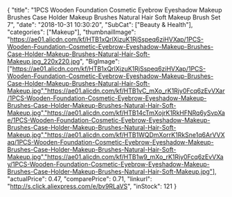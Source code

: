 {
	"title": "1PCS Wooden Foundation Cosmetic Eyebrow Eyeshadow Makeup Brushes Case Holder Makeup Brushes Natural Hair Soft Makeup Brush Set 7",
	"date": "2018-10-31 10:30:20",
	"SubCat": ["Beauty & Health"],
	"categories": ["Makeup"],
	"thumbnailImage": "https://ae01.alicdn.com/kf/HTB1xQrlXjzuK1RjSspeq6ziHVXap/1PCS-Wooden-Foundation-Cosmetic-Eyebrow-Eyeshadow-Makeup-Brushes-Case-Holder-Makeup-Brushes-Natural-Hair-Soft-Makeup.jpg_220x220.jpg",
	"BigImage": ["https://ae01.alicdn.com/kf/HTB1xQrlXjzuK1RjSspeq6ziHVXap/1PCS-Wooden-Foundation-Cosmetic-Eyebrow-Eyeshadow-Makeup-Brushes-Case-Holder-Makeup-Brushes-Natural-Hair-Soft-Makeup.jpg","https://ae01.alicdn.com/kf/HTB1vC_mXo_rK1Rjy0Fcq6zEvVXar/1PCS-Wooden-Foundation-Cosmetic-Eyebrow-Eyeshadow-Makeup-Brushes-Case-Holder-Makeup-Brushes-Natural-Hair-Soft-Makeup.jpg","https://ae01.alicdn.com/kf/HTB14cTmXojrK1RkHFNRq6ySvpXae/1PCS-Wooden-Foundation-Cosmetic-Eyebrow-Eyeshadow-Makeup-Brushes-Case-Holder-Makeup-Brushes-Natural-Hair-Soft-Makeup.jpg","https://ae01.alicdn.com/kf/HTB1WQDmXorrK1RkSne1q6ArVVXaq/1PCS-Wooden-Foundation-Cosmetic-Eyebrow-Eyeshadow-Makeup-Brushes-Case-Holder-Makeup-Brushes-Natural-Hair-Soft-Makeup.jpg","https://ae01.alicdn.com/kf/HTB1w9_mXo_rK1Rjy0Fcq6zEvVXay/1PCS-Wooden-Foundation-Cosmetic-Eyebrow-Eyeshadow-Makeup-Brushes-Case-Holder-Makeup-Brushes-Natural-Hair-Soft-Makeup.jpg"],
	"actualPrice": 0.47,
	"comparePrice": 0.71,
	"linkurl": "http://s.click.aliexpress.com/e/bv9RLaVS",
	"inStock": 121
}
